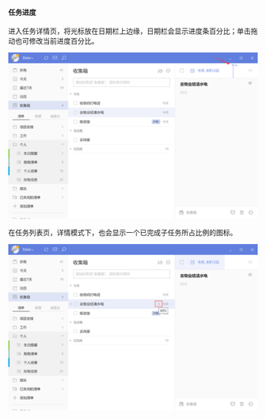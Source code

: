 #### 任务进度

进入任务详情页，将光标放在日期栏上边缘，日期栏会显示进度条百分比；单击拖动也可修改当前进度百分比。

![winprogress1](../../images/Windows/task/pasted%20image%200%2020.png)

在任务列表页，详情模式下，也会显示一个已完成子任务所占比例的图标。

![winprogress2](../../images/Windows/task/pasted%20image%200%2021.png)

